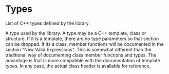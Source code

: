 # Types

List of C++ types defined by the library.

A type used by the library. A type may be a C++ template, class or structure. If it is a template, there are no type parameters so that section can be dropped. If its a class, member functions will be documented in the section "New Valid Expressions". This is somewhat different than the traditional way of documenting class member functions and types. The advantage is that is more compatible with the documentation of template types. In any case, the actual class header is available for reference.

